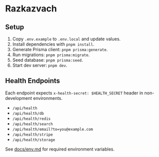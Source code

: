 # Razkazvach

## Setup

1. Copy `.env.example` to `.env.local` and update values.
2. Install dependencies with `pnpm install`.
3. Generate Prisma client: `pnpm prisma:generate`.
4. Run migrations: `pnpm prisma:migrate`.
5. Seed database: `pnpm prisma:seed`.
6. Start dev server: `pnpm dev`.

## Health Endpoints

Each endpoint expects `x-health-secret: $HEALTH_SECRET` header in non-development environments.

- `/api/health`
- `/api/health/db`
- `/api/health/redis`
- `/api/health/search`
- `/api/health/email?to=you@example.com`
- `/api/health/stripe`
- `/api/health/storage`

See [docs/env.md](./docs/env.md) for required environment variables.
